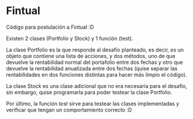 # Fintual
Código para postulación a Fintual :D

Existen 2 clases (Portfolio y Stock) y 1 función (test).

La clase Portfolio es la que responde al desafío planteado, es decir, es un objeto que contiene una lista de acciones, y dos métodos, uno de que devuelve la rentabilidad normal del portafolio entre dos fechas y otro que devuelve la rentabilidad anualizada entre dos fechas (quise separar las rentabilidades en dos funciones distintas para hacer más limpio el código).

La clase Stock es una clase adicional que no era necesaria para el desafío, sin embargo, quise programarla para poder testear la clase Portfolio.

Por último, la función _test_ sirve para testear las clases implementadas y verificar que tengan un comportamiento correcto :D

